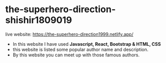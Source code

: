 # the-superhero-direction-shishir1809019

live website: https://the-superhero-direction1999.netlify.app/

- In this website I have used **Javascript, React, Bootstrap & HTML, CSS**
- this website is listed some popular author name and description.
- By this website you can meet up with those famous authors.
